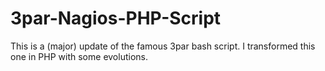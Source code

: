 # 3par-Nagios-PHP-Script
This is a (major) update of the famous 3par bash script. I transformed this one in PHP with some evolutions.
